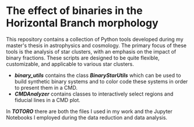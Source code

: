 # The effect of binaries in the Horizontal Branch morphology
This repository contains a collection of Python tools developed during my master's thesis in astrophysics and cosmology. The primary focus of these tools is the analysis of star clusters, with an emphasis on the impact of binary fractions. These scripts are designed to be quite flexible, customizable, and applicable to various star clusters.

- _**binary_utils**_ contains the class _**BinaryStarUtils**_ which can be used to build synthetic binary systems and to color code these systems in order to present them in a CMD. 
- _**CMDAnalyzer**_ contains classes to interactively select regions and fiducial lines in a CMD plot.

In _**TOTORO**_ there are both the files I used in my work and the Jupyter Notebooks I employed during the data reduction and data analysis. 
